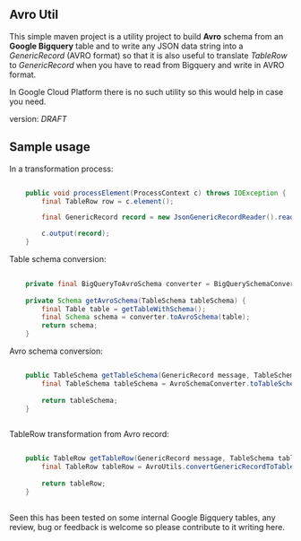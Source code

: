 Avro Util
---

This simple maven project is a utility project to build **Avro** schema from an **Google Bigquery** table
and to write any JSON data string into a _GenericRecord_ (AVRO format) so that it is also useful to 
translate _TableRow_ to _GenericRecord_ when you have to read from Bigquery and write in AVRO format.

In Google Cloud Platform there is no such utility so this would help in case you need.

version: _DRAFT_

Sample usage
---

In a transformation process: 

```java

	public void processElement(ProcessContext c) throws IOException {
		final TableRow row = c.element();

		final GenericRecord record = new JsonGenericRecordReader().read(row, schema);

		c.output(record);
	}
```

Table schema conversion: 

```java
	
	private final BigQueryToAvroSchema converter = BigQuerySchemaConverter.getInstance();
	
	private Schema getAvroSchema(TableSchema tableSchema) {
		final Table table = getTableWithSchema();
		final Schema schema = converter.toAvroSchema(table);
		return schema;
	}
```

Avro schema conversion:

```java

	public TableSchema getTableSchema(GenericRecord message, TableSchema tableSchema) {
		final TableSchema tableSchema = AvroSchemaConverter.toTableSchema(avroSchema, "firstRecor", "secondField" "internalField");
		
		return tableSchema;
	}
	
```

TableRow transformation from Avro record:

```java

	public TableRow getTableRow(GenericRecord message, TableSchema tableSchema) {
		final TableRow tableRow = AvroUtils.convertGenericRecordToTableRow(message, tableSchema);
		
		return tableRow;
	}
	
```

Seen this has been tested on some internal Google Bigquery tables, 
any review, bug or feedback is welcome so please contribute to it writing here.
